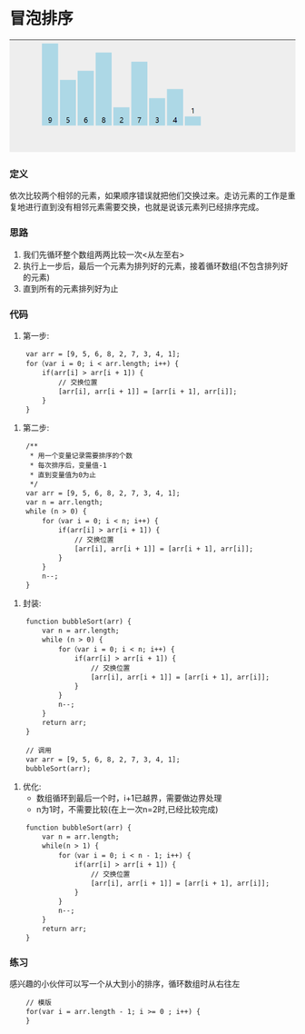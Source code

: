 # 冒泡排序
![冒泡排序](../source/images/algorithm/bubble.gif)

### 定义
依次比较两个相邻的元素，如果顺序错误就把他们交换过来。走访元素的工作是重复地进行直到没有相邻元素需要交换，也就是说该元素列已经排序完成。

### 思路
1. 我们先循环整个数组两两比较一次<从左至右>
1. 执行上一步后，最后一个元素为排列好的元素，接着循环数组(不包含排列好的元素)
1. 直到所有的元素排列好为止

### 代码
1. 第一步:  
```
    var arr = [9, 5, 6, 8, 2, 7, 3, 4, 1];
    for（var i = 0; i < arr.length; i++) {
        if(arr[i] > arr[i + 1]) {
            // 交换位置
            [arr[i], arr[i + 1]] = [arr[i + 1], arr[i]];
        }
    }
```
1. 第二步:
```
    /**
     * 用一个变量记录需要排序的个数
     * 每次排序后，变量值-1
     * 直到变量值为0为止
     */
    var arr = [9, 5, 6, 8, 2, 7, 3, 4, 1];
    var n = arr.length;
    while (n > 0) {
        for（var i = 0; i < n; i++) {
            if(arr[i] > arr[i + 1]) {
                // 交换位置
                [arr[i], arr[i + 1]] = [arr[i + 1], arr[i]];
            }
        }
        n--;
    }
```
1. 封装:
```
    function bubbleSort(arr) {
        var n = arr.length;
        while (n > 0) {
            for（var i = 0; i < n; i++) {
                if(arr[i] > arr[i + 1]) {
                    // 交换位置
                    [arr[i], arr[i + 1]] = [arr[i + 1], arr[i]];
                }
            }
            n--;
        }
        return arr;
    }

    // 调用
    var arr = [9, 5, 6, 8, 2, 7, 3, 4, 1];
    bubbleSort(arr);
```
1. 优化:
    * 数组循环到最后一个时，i+1已越界，需要做边界处理
    * n为1时，不需要比较(在上一次n=2时,已经比较完成)
```
    function bubbleSort(arr) {
        var n = arr.length;
        while(n > 1) {
            for（var i = 0; i < n - 1; i++) {
                if(arr[i] > arr[i + 1]) {
                    // 交换位置
                    [arr[i], arr[i + 1]] = [arr[i + 1], arr[i]];
                }
            }
            n--;
        }
        return arr;
    }
```

### 练习
感兴趣的小伙伴可以写一个从大到小的排序，循环数组时从右往左
```
    // 模版
    for(var i = arr.length - 1; i >= 0 ; i++) {
    }
```
